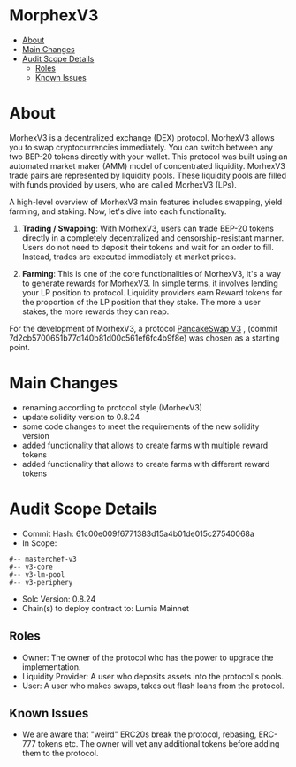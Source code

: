 # MorphexV3


- [About](#about)
- [Main Changes](#main-changes)
- [Audit Scope Details](#audit-scope-details)
  - [Roles](#roles)
  - [Known Issues](#known-issues)

# About 

MorhexV3 is a decentralized exchange (DEX) protocol. MorhexV3 allows you to swap cryptocurrencies immediately. You can switch between any two BEP-20 tokens directly with your wallet. This protocol was built using an automated market maker (AMM) model of concentrated liquidity. MorhexV3 trade pairs are represented by liquidity pools. These liquidity pools are filled with funds provided by users, who are called MorhexV3 (LPs).

A high-level overview of MorhexV3 main features includes swapping, yield farming, and staking. Now, let's dive into each functionality.

1. **Trading / Swapping**: With MorhexV3, users can trade BEP-20 tokens directly in a completely decentralized and censorship-resistant manner. Users do not need to deposit their tokens and wait for an order to fill. Instead, trades are executed immediately at market prices.

2. **Farming**: This is one of the core functionalities of MorhexV3, it's a way to generate rewards for MorhexV3. In simple terms, it involves lending your LP position to protocol. Liquidity providers earn Reward tokens for the proportion of the LP position that they stake. The more a user stakes, the more rewards they can reap.

For the development of MorhexV3, a protocol [PancakeSwap V3](https://github.com/pancakeswap/pancake-v3-contracts/tree/main/projects) , (commit 7d2cb5700651b77d140b81d00c561ef6fc4b9f8e) was chosen as a starting point.

# Main Changes

- renaming according to protocol style (MorhexV3)
- update solidity version to 0.8.24
- some code changes to meet the requirements of the new solidity version
- added functionality that allows to create farms with multiple reward tokens
- added functionality that allows to create farms with different reward tokens

# Audit Scope Details

- Commit Hash: 61c00e009f6771383d15a4b01de015c27540068a
- In Scope:
```
#-- masterchef-v3
#-- v3-core
#-- v3-lm-pool
#-- v3-periphery
```
- Solc Version: 0.8.24
- Chain(s) to deploy contract to: Lumia Mainnet

## Roles

- Owner: The owner of the protocol who has the power to upgrade the implementation. 
- Liquidity Provider: A user who deposits assets into the protocol's pools. 
- User: A user who makes swaps, takes out flash loans from the protocol.

## Known Issues

- We are aware that "weird" ERC20s break the protocol, rebasing, ERC-777 tokens etc. The owner will vet any additional tokens before adding them to the protocol. 

